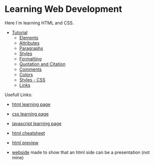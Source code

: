 # Learning Web Development
 
Here I´m learning HTML and CSS.

- [Tutorial](/topics/01tutorial.md)
    - [Elements](/topics/01tutorial.md/#elements)
    - [Attributes](/topics/01tutorial.md/#attributes)
    - [Paragraphs](/topics/01tutorial.md/#paragraphs)
    - [Styles](/topics/01tutorial.md/#styles)
    - [Formatting](/topics/01tutorial.md/#formatting)
    - [Quotation and Citation](/topics/01tutorial.md/#quotation-and-citation)
    - [Comments](/topics/01tutorial.md/#comments)
    - [Colors](/topics/01tutorial.md/#colors)
    - [Styles - CSS](/topics/01tutorial.md/#styles---css)
    - [Links](/topics/01tutorial.md/#links)

Usefull Links:

- [html learning page](https://www.w3schools.com/html/default.asp)

- [css learning page](https://www.w3schools.com/css/default.asp)

- [javascript learning page](https://www.w3schools.com/js/default.asp)

- [html cheatsheet](https://htmlcheatsheet.com/)

- [html preview](https://html-preview.github.io/)

- [webside](https://github.com/impress/impress.js) made to show that an html side can be a presentation (not mine)